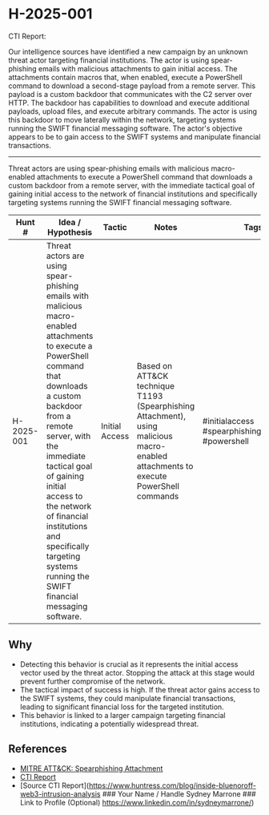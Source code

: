 # H-2025-001

CTI Report:

Our intelligence sources have identified a new campaign by an unknown threat actor targeting financial institutions. The actor is using spear-phishing emails with malicious attachments to gain initial access. The attachments contain macros that, when enabled, execute a PowerShell command to download a second-stage payload from a remote server. This payload is a custom backdoor that communicates with the C2 server over HTTP. The backdoor has capabilities to download and execute additional payloads, upload files, and execute arbitrary commands. The actor is using this backdoor to move laterally within the network, targeting systems running the SWIFT financial messaging software. The actor's objective appears to be to gain access to the SWIFT systems and manipulate financial transactions.

---

Threat actors are using spear-phishing emails with malicious macro-enabled attachments to execute a PowerShell command that downloads a custom backdoor from a remote server, with the immediate tactical goal of gaining initial access to the network of financial institutions and specifically targeting systems running the SWIFT financial messaging software.

| Hunt #       | Idea / Hypothesis                                                      | Tactic         | Notes                                      | Tags                           | Submitter                                   |
|--------------|-------------------------------------------------------------------------|----------------|--------------------------------------------|--------------------------------|---------------------------------------------|
| H-2025-001    | Threat actors are using spear-phishing emails with malicious macro-enabled attachments to execute a PowerShell command that downloads a custom backdoor from a remote server, with the immediate tactical goal of gaining initial access to the network of financial institutions and specifically targeting systems running the SWIFT financial messaging software. | Initial Access | Based on ATT&CK technique T1193 (Spearphishing Attachment), using malicious macro-enabled attachments to execute PowerShell commands | #initialaccess #spearphishingattachment #powershell | [hearth-auto-intel](https://github.com/THORCollective/HEARTH) |

## Why
- Detecting this behavior is crucial as it represents the initial access vector used by the threat actor. Stopping the attack at this stage would prevent further compromise of the network.
- The tactical impact of success is high. If the threat actor gains access to the SWIFT systems, they could manipulate financial transactions, leading to significant financial loss for the targeted institution.
- This behavior is linked to a larger campaign targeting financial institutions, indicating a potentially widespread threat.

## References
- [MITRE ATT&CK: Spearphishing Attachment](https://attack.mitre.org/techniques/T1193/)
- [CTI Report](https://www.example.com/cti-report)
- [Source CTI Report](https://www.huntress.com/blog/inside-bluenoroff-web3-intrusion-analysis ### Your Name / Handle Sydney Marrone ### Link to Profile (Optional) https://www.linkedin.com/in/sydneymarrone/)